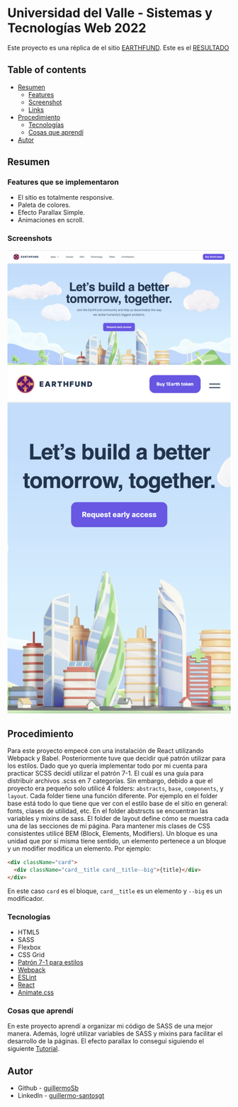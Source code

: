 # Universidad del Valle - Sistemas y Tecnologías Web 2022

Este proyecto es una réplica de el sitio [EARTHFUND](https://earthfund.io/).
Este es el [RESULTADO](http://ec2-54-175-28-151.compute-1.amazonaws.com:4000/)

## Table of contents

- [Resumen](#resumen)
  - [Features](#features-que-se-implementaron)
  - [Screenshot](#screenshot)
  - [Links](#links)
- [Procedimiento](#procedimiento)
  - [Tecnologías](#tecnologías)
  - [Cosas que aprendí](#cosas-que-aprendí)
- [Autor](#autor)

## Resumen

### Features que se implementaron

- El sitio es totalmente responsive.
- Paleta de colores.
- Efecto Parallax Simple.
- Animaciones en scroll.

### Screenshots

![Screenshot of result](screen01.png)
![Screenshot of result mobile](screen02.png)

## Procedimiento

Para este proyecto empecé con una instalación de React utilizando Webpack y Babel. Posteriormente tuve que decidir qué patrón utilizar para los estilos. Dado que yo quería implementar todo por mi cuenta para practicar SCSS decidí utilizar el patrón 7-1. El cuál es una guía para distribuír archivos .scss en 7 categorías. Sin embargo, debido a que el proyecto era pequeño solo utilicé 4 folders: `abstracts`, `base`, `components`, y `layout`. Cada folder tiene una función diferente. Por ejemplo en el folder base está todo lo que tiene que ver con el estilo base de el sitio en general: fonts, clases de utilidad, etc. En el folder abstrscts se encuentran las variables y mixins de sass. El folder de layout define cómo se muestra cada una de las secciones de mi página.
Para mantener mis clases de CSS consistentes utilicé BEM (Block, Elements, Modifiers). Un bloque es una unidad que por sí misma tiene sentido, un elemento pertenece a un bloque y un modifier modifica un elemento. Por ejemplo:

```html
<div className="card">
  <div className="card__title card__title--big">{title}</div>
</div>
```

En este caso `card` es el bloque, `card__title` es un elemento y `--big` es un modificador.

### Tecnologías

- HTML5
- SASS
- Flexbox
- CSS Grid
- [Patrón 7-1 para estilos](https://itnext.io/structuring-your-sass-projects-c8d41fa55ed4)
- [Webpack](https://webpack.js.org/)
- [ESLint](https://eslint.org/)
- [React](https://reactjs.org/)
- [Animate.css](https://animate.style/)

### Cosas que aprendí

En este proyecto aprendí a organizar mi código de SASS de una mejor manera. Además, logré utilizar variables de SASS y mixins para facilitar el desarrollo de la páginas. El efecto parallax lo conseguí siguiendo el siguiente [Tutorial](https://indithemes.com/how-to-create-a-simple-parallax-effect-using-vanilla-js/).

## Autor

- Github - [guillermoSb](https://github.com/guillermoSb)
- LinkedIn - [guillermo-santosgt](https://www.linkedin.com/in/guillermo-santosgt/)
